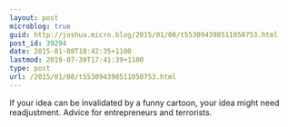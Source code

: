 ```yaml
---
layout: post
microblog: true
guid: http://joshua.micro.blog/2015/01/08/t553094398511050753.html
post_id: 39294
date: 2015-01-08T18:42:35+1100
lastmod: 2019-07-30T17:41:39+1100
type: post
url: /2015/01/08/t553094398511050753.html
---
```

If your idea can be invalidated by a funny cartoon, your idea might need readjustment. Advice for entrepreneurs and terrorists.
